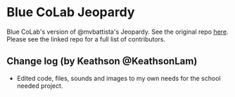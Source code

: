 # Blue CoLab Jeopardy

Blue CoLab's version of \@mvbattista's Jeopardy. See the original repo [here](https://github.com/mvbattista/jeopardy). Please see the linked repo for a full list of contributors. 

## Change log (by Keathson @KeathsonLam)
- Edited code, files, sounds and images to my own needs for the school needed project.

